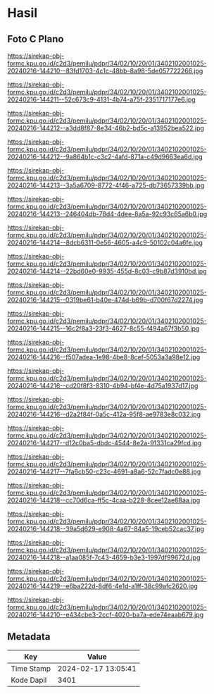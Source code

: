 # Hasil

## Foto C Plano

https://sirekap-obj-formc.kpu.go.id/c2d3/pemilu/pdpr/34/02/10/20/01/3402102001025-20240216-144210--83fd1703-4c1c-48bb-8a98-5de057722266.jpg

https://sirekap-obj-formc.kpu.go.id/c2d3/pemilu/pdpr/34/02/10/20/01/3402102001025-20240216-144211--52c673c9-4131-4b74-a75f-2351717177e6.jpg

https://sirekap-obj-formc.kpu.go.id/c2d3/pemilu/pdpr/34/02/10/20/01/3402102001025-20240216-144212--a3dd8f87-8e34-46b2-bd5c-a13952bea522.jpg

https://sirekap-obj-formc.kpu.go.id/c2d3/pemilu/pdpr/34/02/10/20/01/3402102001025-20240216-144212--9a864b1c-c3c2-4afd-871a-c49d9663ea6d.jpg

https://sirekap-obj-formc.kpu.go.id/c2d3/pemilu/pdpr/34/02/10/20/01/3402102001025-20240216-144213--3a5a6709-8772-4f46-a725-db73657339bb.jpg

https://sirekap-obj-formc.kpu.go.id/c2d3/pemilu/pdpr/34/02/10/20/01/3402102001025-20240216-144213--246404db-78d4-4dee-8a5a-92c93c65a6b0.jpg

https://sirekap-obj-formc.kpu.go.id/c2d3/pemilu/pdpr/34/02/10/20/01/3402102001025-20240216-144214--8dcb6311-0e56-4605-a4c9-50102c04a6fe.jpg

https://sirekap-obj-formc.kpu.go.id/c2d3/pemilu/pdpr/34/02/10/20/01/3402102001025-20240216-144214--22bd60e0-9935-455d-8c03-c9b87d3910bd.jpg

https://sirekap-obj-formc.kpu.go.id/c2d3/pemilu/pdpr/34/02/10/20/01/3402102001025-20240216-144215--0319be61-b40e-474d-b69b-d700f67d2274.jpg

https://sirekap-obj-formc.kpu.go.id/c2d3/pemilu/pdpr/34/02/10/20/01/3402102001025-20240216-144215--16c2f8a3-23f3-4627-8c55-f494a67f3b50.jpg

https://sirekap-obj-formc.kpu.go.id/c2d3/pemilu/pdpr/34/02/10/20/01/3402102001025-20240216-144216--f507adea-1e98-4be8-8cef-5053a3a98e12.jpg

https://sirekap-obj-formc.kpu.go.id/c2d3/pemilu/pdpr/34/02/10/20/01/3402102001025-20240216-144216--cd20f8f3-8310-4b94-bf4e-4d75a1937d17.jpg

https://sirekap-obj-formc.kpu.go.id/c2d3/pemilu/pdpr/34/02/10/20/01/3402102001025-20240216-144216--d2a2f84f-0a5c-412a-95f8-ae9783e8c032.jpg

https://sirekap-obj-formc.kpu.go.id/c2d3/pemilu/pdpr/34/02/10/20/01/3402102001025-20240216-144217--d12c0ba5-dbdc-4544-8e2a-91331ca29fcd.jpg

https://sirekap-obj-formc.kpu.go.id/c2d3/pemilu/pdpr/34/02/10/20/01/3402102001025-20240216-144217--7fa6cb50-c23c-4691-a8a6-52c7fadc0e88.jpg

https://sirekap-obj-formc.kpu.go.id/c2d3/pemilu/pdpr/34/02/10/20/01/3402102001025-20240216-144218--cc70d6ca-ff5c-4caa-b228-8cee12ae68aa.jpg

https://sirekap-obj-formc.kpu.go.id/c2d3/pemilu/pdpr/34/02/10/20/01/3402102001025-20240216-144218--39a5d629-e908-4a67-84a5-19ceb52cac37.jpg

https://sirekap-obj-formc.kpu.go.id/c2d3/pemilu/pdpr/34/02/10/20/01/3402102001025-20240216-144218--a1aa085f-7c43-4659-b3e3-1997df99672d.jpg

https://sirekap-obj-formc.kpu.go.id/c2d3/pemilu/pdpr/34/02/10/20/01/3402102001025-20240216-144219--e6ba222d-8df6-4e1d-a1ff-38c99afc2620.jpg

https://sirekap-obj-formc.kpu.go.id/c2d3/pemilu/pdpr/34/02/10/20/01/3402102001025-20240216-144210--e434cbe3-2ccf-4020-ba7a-ede74eaab679.jpg


## Metadata

| Key        | Value               |
| ---------- | ------------------- |
| Time Stamp | 2024-02-17 13:05:41 |
| Kode Dapil | 3401                |



